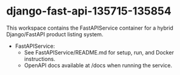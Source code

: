 # django-fast-api-135715-135854

This workspace contains the FastAPIService container for a hybrid Django/FastAPI product listing system.

- FastAPIService:
  - See FastAPIService/README.md for setup, run, and Docker instructions.
  - OpenAPI docs available at /docs when running the service.
